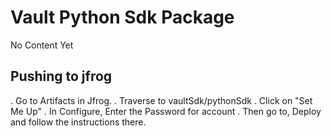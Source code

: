 # Vault Python Sdk Package

No Content Yet


## Pushing to jfrog
. Go to Artifacts in Jfrog.
. Traverse to vaultSdk/pythonSdk
. Click on "Set Me Up"
. In Configure, Enter the Password for account
. Then go to, Deploy and follow the instructions there.